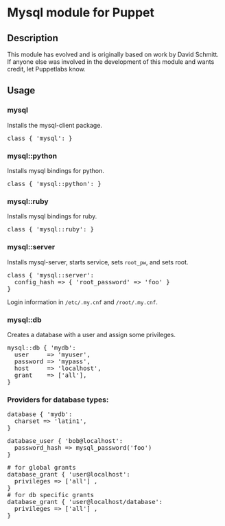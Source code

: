 # Mysql module for Puppet


## Description
This module has evolved and is originally based on work by David Schmitt.
If anyone else was involved in the development of this module
and wants credit, let Puppetlabs know.

## Usage

### mysql
Installs the mysql-client package.
<pre>
class { 'mysql': }
</pre>

### mysql::python
Installs mysql bindings for python.
<pre>
class { 'mysql::python': }
</pre>

### mysql::ruby
Installs mysql bindings for ruby.
<pre>
class { 'mysql::ruby': }
</pre>

### mysql::server
Installs mysql-server, starts service, sets `root_pw`, and sets root.
<pre>
class { 'mysql::server':
  config_hash => { 'root_password' => 'foo' }
}
</pre>

Login information in `/etc/.my.cnf` and `/root/.my.cnf`.

### mysql::db
Creates a database with a user and assign some privileges.

<pre>
mysql::db { 'mydb':
  user     => 'myuser',
  password => 'mypass',
  host     => 'localhost',
  grant    => ['all'],
}
</pre>

### Providers for database types:
<pre>
database { 'mydb':
  charset => 'latin1',
}
</pre>

<pre>
database_user { 'bob@localhost':
  password_hash => mysql_password('foo')
}
</pre>

<pre>
# for global grants
database_grant { 'user@localhost':
  privileges => ['all'] ,
}	
# for db specific grants
database_grant { 'user@localhost/database':
  privileges => ['all'] ,
}
</pre>
